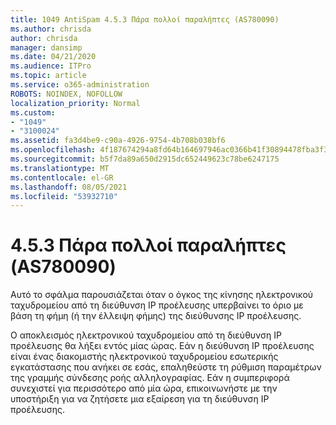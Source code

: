 ```yaml
---
title: 1049 AntiSpam 4.5.3 Πάρα πολλοί παραλήπτες (AS780090)
ms.author: chrisda
author: chrisda
manager: dansimp
ms.date: 04/21/2020
ms.audience: ITPro
ms.topic: article
ms.service: o365-administration
ROBOTS: NOINDEX, NOFOLLOW
localization_priority: Normal
ms.custom:
- "1049"
- "3100024"
ms.assetid: fa3d4be9-c90a-4926-9754-4b708b038bf6
ms.openlocfilehash: 4f187674294a8fd64b164697946ac0366b41f30894478fba3f37843730f445d8
ms.sourcegitcommit: b5f7da89a650d2915dc652449623c78be6247175
ms.translationtype: MT
ms.contentlocale: el-GR
ms.lasthandoff: 08/05/2021
ms.locfileid: "53932710"
---
```

# <a name="453-too-many-recipients-as780090"></a>4.5.3 Πάρα πολλοί παραλήπτες (AS780090)

Αυτό το σφάλμα παρουσιάζεται όταν ο όγκος της κίνησης ηλεκτρονικού ταχυδρομείου από τη διεύθυνση IP προέλευσης υπερβαίνει το όριο με βάση τη φήμη (ή την έλλειψη φήμης) της διεύθυνσης IP προέλευσης.

Ο αποκλεισμός ηλεκτρονικού ταχυδρομείου από τη διεύθυνση IP προέλευσης θα λήξει εντός μίας ώρας. Εάν η διεύθυνση IP προέλευσης είναι ένας διακομιστής ηλεκτρονικού ταχυδρομείου εσωτερικής εγκατάστασης που ανήκει σε εσάς, επαληθεύστε τη ρύθμιση παραμέτρων της γραμμής σύνδεσης ροής αλληλογραφίας. Εάν η συμπεριφορά συνεχιστεί για περισσότερο από μία ώρα, επικοινωνήστε με την υποστήριξη για να ζητήσετε μια εξαίρεση για τη διεύθυνση IP προέλευσης.

